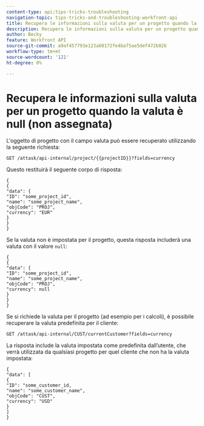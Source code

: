 ```yaml
---
content-type: api;tips-tricks-troubleshooting
navigation-topic: tips-tricks-and-troubleshooting-workfront-api
title: Recupera le informazioni sulla valuta per un progetto quando la valuta è null
description: Recupera le informazioni sulla valuta per un progetto quando la valuta è null
author: Becky
feature: Workfront API
source-git-commit: a9af457793e123a60172fe4baf5ae5def472b026
workflow-type: tm+mt
source-wordcount: '121'
ht-degree: 0%

---
```


# Recupera le informazioni sulla valuta per un progetto quando la valuta è null (non assegnata)

L&#39;oggetto di progetto con il campo valuta può essere recuperato utilizzando la seguente richiesta:

```
GET /attask/api-internal/project/{{projectID}}?fields=currency
```

Questo restituirà il seguente corpo di risposta:

```
{
{
"data": {
"ID": "some_project_id",
"name": "some_project_name",
"objCode": "PROJ",
"currency": "EUR"
}
}
}
```

Se la valuta non è impostata per il progetto, questa risposta includerà una valuta con il valore `null`:

```
{
{
"data": {
"ID": "some_project_id",
"name": "some_project_name",
"objCode": "PROJ",
"currency": null
}
}
}
```

Se si richiede la valuta per il progetto (ad esempio per i calcoli), è possibile recuperare la valuta predefinita per il cliente:

`GET /attask/api-internal/CUST/currentCustomer?fields=currency`

La risposta include la valuta impostata come predefinita dall’utente, che verrà utilizzata da qualsiasi progetto per quel cliente che non ha la valuta impostata:

```
{
"data": [
{
"ID": "some_customer_id,
"name": "some_customer_name",
"objCode": "CUST",
"currency": "USD"
}
]
}
```
